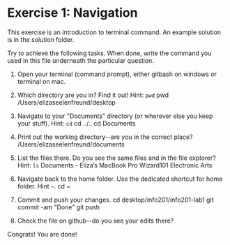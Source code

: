 # Exercise 1: Navigation

This exercise is an introduction to terminal command.
An example solution is in the _solution_ folder.

Try to achieve the following tasks.  When done, write the command you
used in this file underneath the particular question.

1. Open your terminal (command prompt), either gitbash on windows or
   terminal on mac.
   
2. Which directory are you in?  Find it out!  Hint: `pwd`
  pwd
  /Users/elizaseelenfreund/desktop

3. Navigate to your "Documents" directory (or wherever else you keep
   your stuff).  Hint: `cd`
   cd ../..
   cd Documents
   
4. Print out the working directory--are you in the correct place?
  /Users/elizaseelenfreund/documents

5. List the files there.  Do you see the same files and in the file
   explorer?  Hint: `ls`
   Documents - Eliza’s MacBook Pro         Wizard101
Electronic Arts

6. Navigate back to the home folder.  Use the dedicated shortcut for
   home folder.  Hint `~`.
   cd ~

7. Commit and push your changes.
  cd desktop/info201/info201-lab1
  git commit -am "Done"
  git push

8. Check the file on github--do you see your edits there?

Congrats!  You are done!
